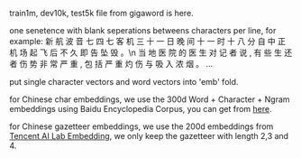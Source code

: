 train1m, dev10k, test5k file from gigaword is here.

one senetence with blank seperations betweens characters per line, for example:
新 航 波 音 七 四 七 客 机 三 十 一 日 晚 间 十 一 时 十 八 分 自 中 正 机 场 起 飞 后 不 久 即 告 坠 毁 。\n
当 地 医 院 的 医 生 对 记 者 说 , 有 些 生 还 者 伤 势 非 常 严 重 , 包 括 严 重 灼 伤 与 吸 入 浓 烟 。
...


put single character vectors and word vectors into 'emb' fold.

for Chinese char embeddings, we use the 300d Word + Character + Ngram embeddings using Baidu Encyclopedia Corpus, you can get from [here](https://github.com/Embedding/Chinese-Word-Vectors).

for Chinese gazetteer embeddings, we use the 200d embeddings from [Tencent AI Lab Embedding](https://ai.tencent.com/ailab/nlp/embedding.html), we only keep the gazetteer with length 2,3 and 4.